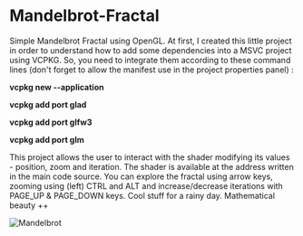 # Mandelbrot-Fractal

Simple Mandelbrot Fractal using OpenGL. At first, I created this little project in order to understand how to add some dependencies into a MSVC project using VCPKG. So, you need to integrate them according to these command lines (don't forget to allow the manifest use in the project properties panel) :

**vcpkg new --application**

**vcpkg add port glad**

**vcpkg add port glfw3**

**vcpkg add port glm**


This project allows the user to interact with the shader modifying its values - position, zoom and iteration. The shader is available at the address written in the main code source. You can explore the fractal using arrow keys, zooming using (left) CTRL and ALT and increase/decrease iterations with PAGE_UP & PAGE_DOWN keys. Cool stuff for a rainy day.
Mathematical beauty ++

![Mandelbrot](https://github.com/user-attachments/assets/69dae17a-f3a4-42b8-ac89-32bcdd5d556b)

